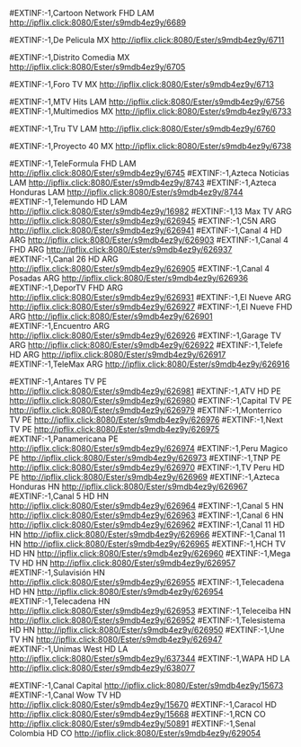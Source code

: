 
#EXTINF:-1,Cartoon Network FHD LAM  
http://ipflix.click:8080/Ester/s9mdb4ez9y/6689

#EXTINF:-1,De Pelicula MX
http://ipflix.click:8080/Ester/s9mdb4ez9y/6711

#EXTINF:-1,Distrito Comedia MX
http://ipflix.click:8080/Ester/s9mdb4ez9y/6705

#EXTINF:-1,Foro TV MX
http://ipflix.click:8080/Ester/s9mdb4ez9y/6713

#EXTINF:-1,MTV Hits LAM
http://ipflix.click:8080/Ester/s9mdb4ez9y/6756
#EXTINF:-1,Multimedios MX
http://ipflix.click:8080/Ester/s9mdb4ez9y/6733

#EXTINF:-1,Tru TV LAM
http://ipflix.click:8080/Ester/s9mdb4ez9y/6760

#EXTINF:-1,Proyecto 40 MX
http://ipflix.click:8080/Ester/s9mdb4ez9y/6738

#EXTINF:-1,TeleFormula FHD LAM
http://ipflix.click:8080/Ester/s9mdb4ez9y/6745
#EXTINF:-1,Azteca Noticias LAM
http://ipflix.click:8080/Ester/s9mdb4ez9y/8743
#EXTINF:-1,Azteca Honduras LAM
http://ipflix.click:8080/Ester/s9mdb4ez9y/8744
#EXTINF:-1,Telemundo HD LAM
http://ipflix.click:8080/Ester/s9mdb4ez9y/16982
#EXTINF:-1,13 Max TV ARG
http://ipflix.click:8080/Ester/s9mdb4ez9y/626945
#EXTINF:-1,C5N ARG
http://ipflix.click:8080/Ester/s9mdb4ez9y/626941
#EXTINF:-1,Canal 4 HD ARG
http://ipflix.click:8080/Ester/s9mdb4ez9y/626903
#EXTINF:-1,Canal 4 FHD ARG
http://ipflix.click:8080/Ester/s9mdb4ez9y/626937
#EXTINF:-1,Canal 26 HD ARG
http://ipflix.click:8080/Ester/s9mdb4ez9y/626905
#EXTINF:-1,Canal 4 Posadas ARG
http://ipflix.click:8080/Ester/s9mdb4ez9y/626936
#EXTINF:-1,DeporTV FHD ARG
http://ipflix.click:8080/Ester/s9mdb4ez9y/626931
#EXTINF:-1,El Nueve ARG
http://ipflix.click:8080/Ester/s9mdb4ez9y/626927
#EXTINF:-1,El Nueve FHD ARG
http://ipflix.click:8080/Ester/s9mdb4ez9y/626901
#EXTINF:-1,Encuentro ARG
http://ipflix.click:8080/Ester/s9mdb4ez9y/626926
#EXTINF:-1,Garage TV ARG
http://ipflix.click:8080/Ester/s9mdb4ez9y/626922
#EXTINF:-1,Telefe HD ARG
http://ipflix.click:8080/Ester/s9mdb4ez9y/626917
#EXTINF:-1,TeleMax ARG
http://ipflix.click:8080/Ester/s9mdb4ez9y/626916

#EXTINF:-1,Antares TV PE
http://ipflix.click:8080/Ester/s9mdb4ez9y/626981
#EXTINF:-1,ATV HD PE
http://ipflix.click:8080/Ester/s9mdb4ez9y/626980
#EXTINF:-1,Capital TV PE
http://ipflix.click:8080/Ester/s9mdb4ez9y/626979
#EXTINF:-1,Monterrico TV PE
http://ipflix.click:8080/Ester/s9mdb4ez9y/626976
#EXTINF:-1,Next TV PE
http://ipflix.click:8080/Ester/s9mdb4ez9y/626975
#EXTINF:-1,Panamericana PE
http://ipflix.click:8080/Ester/s9mdb4ez9y/626974
#EXTINF:-1,Peru Magico PE
http://ipflix.click:8080/Ester/s9mdb4ez9y/626973
#EXTINF:-1,TNP PE
http://ipflix.click:8080/Ester/s9mdb4ez9y/626970
#EXTINF:-1,TV Peru HD PE
http://ipflix.click:8080/Ester/s9mdb4ez9y/626969
#EXTINF:-1,Azteca Honduras HN
http://ipflix.click:8080/Ester/s9mdb4ez9y/626967
#EXTINF:-1,Canal 5 HD HN
http://ipflix.click:8080/Ester/s9mdb4ez9y/626964
#EXTINF:-1,Canal 5 HN
http://ipflix.click:8080/Ester/s9mdb4ez9y/626963
#EXTINF:-1,Canal 6 HN
http://ipflix.click:8080/Ester/s9mdb4ez9y/626962
#EXTINF:-1,Canal 11 HD HN
http://ipflix.click:8080/Ester/s9mdb4ez9y/626966
#EXTINF:-1,Canal 11 HN
http://ipflix.click:8080/Ester/s9mdb4ez9y/626965
#EXTINF:-1,HCH TV HD HN
http://ipflix.click:8080/Ester/s9mdb4ez9y/626960
#EXTINF:-1,Mega TV HD HN
http://ipflix.click:8080/Ester/s9mdb4ez9y/626957
#EXTINF:-1,Sulavisión HN
http://ipflix.click:8080/Ester/s9mdb4ez9y/626955
#EXTINF:-1,Telecadena HD HN
http://ipflix.click:8080/Ester/s9mdb4ez9y/626954
#EXTINF:-1,Telecadena HN
http://ipflix.click:8080/Ester/s9mdb4ez9y/626953
#EXTINF:-1,Teleceiba HN
http://ipflix.click:8080/Ester/s9mdb4ez9y/626952
#EXTINF:-1,Telesistema HD HN
http://ipflix.click:8080/Ester/s9mdb4ez9y/626950
#EXTINF:-1,Une TV HN
http://ipflix.click:8080/Ester/s9mdb4ez9y/626947
#EXTINF:-1,Unimas West HD LA
http://ipflix.click:8080/Ester/s9mdb4ez9y/637344
#EXTINF:-1,WAPA HD LA
http://ipflix.click:8080/Ester/s9mdb4ez9y/638077

#EXTINF:-1,Canal Capital 
http://ipflix.click:8080/Ester/s9mdb4ez9y/15673
#EXTINF:-1,Canal Wow TV HD 
http://ipflix.click:8080/Ester/s9mdb4ez9y/15670
#EXTINF:-1,Caracol HD 
http://ipflix.click:8080/Ester/s9mdb4ez9y/15668
#EXTINF:-1,RCN CO
http://ipflix.click:8080/Ester/s9mdb4ez9y/50891
#EXTINF:-1,Senal Colombia HD CO
http://ipflix.click:8080/Ester/s9mdb4ez9y/629054
